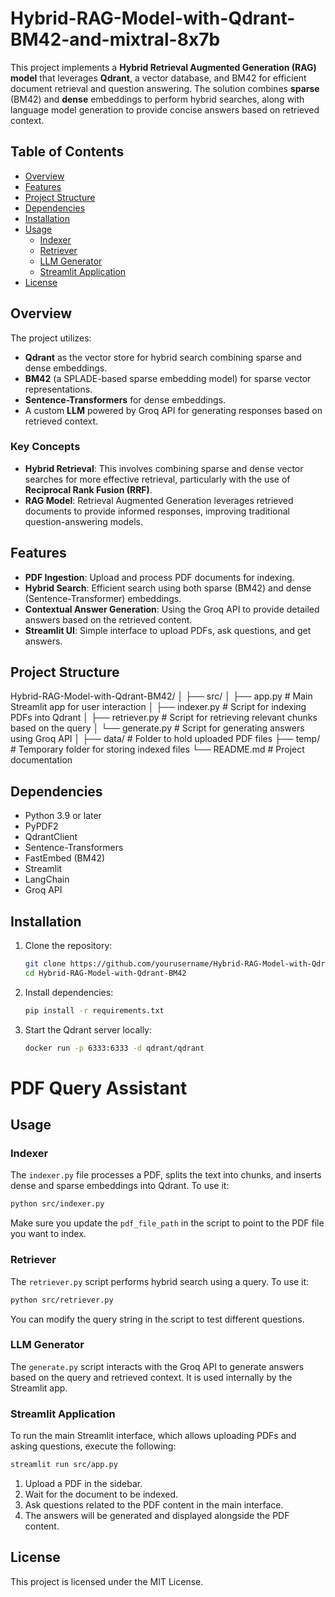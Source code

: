 # Hybrid-RAG-Model-with-Qdrant-BM42-and-mixtral-8x7b

This project implements a **Hybrid Retrieval Augmented Generation (RAG) model** that leverages **Qdrant**, a vector database, and BM42 for efficient document retrieval and question answering. The solution combines **sparse** (BM42) and **dense** embeddings to perform hybrid searches, along with language model generation to provide concise answers based on retrieved context.

## Table of Contents
- [Overview](#overview)
- [Features](#features)
- [Project Structure](#project-structure)
- [Dependencies](#dependencies)
- [Installation](#installation)
- [Usage](#usage)
  - [Indexer](#indexer)
  - [Retriever](#retriever)
  - [LLM Generator](#llm-generator)
  - [Streamlit Application](#streamlit-application)
- [License](#license)

## Overview
The project utilizes:
- **Qdrant** as the vector store for hybrid search combining sparse and dense embeddings.
- **BM42** (a SPLADE-based sparse embedding model) for sparse vector representations.
- **Sentence-Transformers** for dense embeddings.
- A custom **LLM** powered by Groq API for generating responses based on retrieved context.

### Key Concepts
- **Hybrid Retrieval**: This involves combining sparse and dense vector searches for more effective retrieval, particularly with the use of **Reciprocal Rank Fusion (RRF)**.
- **RAG Model**: Retrieval Augmented Generation leverages retrieved documents to provide informed responses, improving traditional question-answering models.

## Features
- **PDF Ingestion**: Upload and process PDF documents for indexing.
- **Hybrid Search**: Efficient search using both sparse (BM42) and dense (Sentence-Transformer) embeddings.
- **Contextual Answer Generation**: Using the Groq API to provide detailed answers based on the retrieved content.
- **Streamlit UI**: Simple interface to upload PDFs, ask questions, and get answers.

## Project Structure
Hybrid-RAG-Model-with-Qdrant-BM42/
│
├── src/
│   ├── app.py               # Main Streamlit app for user interaction
│   ├── indexer.py           # Script for indexing PDFs into Qdrant
│   ├── retriever.py         # Script for retrieving relevant chunks based on the query
│   └── generate.py          # Script for generating answers using Groq API
│
├── data/                    # Folder to hold uploaded PDF files
├── temp/                    # Temporary folder for storing indexed files
└── README.md                # Project documentation



## Dependencies
- Python 3.9 or later
- PyPDF2
- QdrantClient
- Sentence-Transformers
- FastEmbed (BM42)
- Streamlit
- LangChain
- Groq API

## Installation
1. Clone the repository:
   ```bash
   git clone https://github.com/yourusername/Hybrid-RAG-Model-with-Qdrant-BM42.git
   cd Hybrid-RAG-Model-with-Qdrant-BM42
2. Install dependencies:
   ```bash
   pip install -r requirements.txt
3. Start the Qdrant server locally:
   ```bash
   docker run -p 6333:6333 -d qdrant/qdrant
# PDF Query Assistant

## Usage

### Indexer

The `indexer.py` file processes a PDF, splits the text into chunks, and inserts dense and sparse embeddings into Qdrant. To use it:

```bash
python src/indexer.py
```

Make sure you update the `pdf_file_path` in the script to point to the PDF file you want to index.

### Retriever

The `retriever.py` script performs hybrid search using a query. To use it:

```bash
python src/retriever.py
```

You can modify the query string in the script to test different questions.

### LLM Generator

The `generate.py` script interacts with the Groq API to generate answers based on the query and retrieved context. It is used internally by the Streamlit app.

### Streamlit Application

To run the main Streamlit interface, which allows uploading PDFs and asking questions, execute the following:

```bash
streamlit run src/app.py
```

1. Upload a PDF in the sidebar.
2. Wait for the document to be indexed.
3. Ask questions related to the PDF content in the main interface.
4. The answers will be generated and displayed alongside the PDF content.

## License

This project is licensed under the MIT License.
